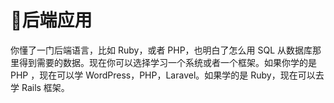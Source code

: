 # 后端应用

你懂了一门后端语言，比如 Ruby，或者 PHP，也明白了怎么用 SQL 从数据库那里得到需要的数据。现在你可以选择学习一个系统或者一个框架。如果你学的是 PHP ，现在可以学 WordPress，PHP，Laravel。如果学的是 Ruby，现在可以去学 Rails 框架。





